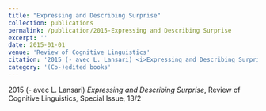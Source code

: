 ```yaml
---
title: "Expressing and Describing Surprise"
collection: publications
permalink: /publication/2015-Expressing and Describing Surprise
excerpt: ''
date: 2015-01-01
venue: 'Review of Cognitive Linguistics'
citation: '2015 (- avec L. Lansari) <i>Expressing and Describing Surprise</i>, Review of Cognitive Linguistics, Special Issue, 13/2'
category: '(Co-)edited books'
---
```

2015 (- avec L. Lansari) <i>Expressing and Describing Surprise</i>, Review of Cognitive Linguistics, Special Issue, 13/2